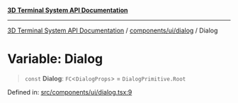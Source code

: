 [**3D Terminal System API Documentation**](../../../../README.md)

***

[3D Terminal System API Documentation](../../../../README.md) / [components/ui/dialog](../README.md) / Dialog

# Variable: Dialog

> `const` **Dialog**: `FC`\<`DialogProps`\> = `DialogPrimitive.Root`

Defined in: [src/components/ui/dialog.tsx:9](https://github.com/Dicommunitas/ThreeJS_Terminal_3D2/blob/52232744018ed621d550262a267cac5a8cb3ae25/src/components/ui/dialog.tsx#L9)
